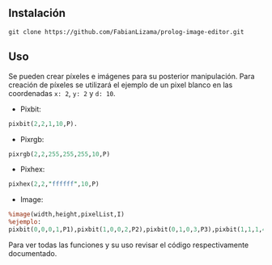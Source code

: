## Instalación

```shell
git clone https://github.com/FabianLizama/prolog-image-editor.git
```


## Uso
Se pueden crear píxeles e imágenes para su posterior manipulación.
Para creación de píxeles se utilizará el ejemplo de un pixel blanco en las coordenadas `x: 2`, `y: 2` y `d: 10`.
- Pixbit:
```pl
pixbit(2,2,1,10,P).
```

- Pixrgb:
```pl
pixrgb(2,2,255,255,255,10,P)
```

- Pixhex:
```pl
pixhex(2,2,"ffffff",10,P)
```

- Image:
```pl
%image(width,height,pixelList,I) 
%ejemplo:
pixbit(0,0,0,1,P1),pixbit(1,0,0,2,P2),pixbit(0,1,0,3,P3),pixbit(1,1,1,4,P4),image(2,2,[P1,P2,P3,P4],I).
```

Para ver todas las funciones y su uso revisar el código respectivamente documentado.